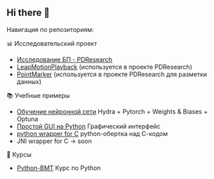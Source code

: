 ## Hi there 👋

<!--
**AnastasiaMoshkova/AnastasiaMoshkova** is a ✨ _special_ ✨ repository because its `README.md` (this file) appears on your GitHub profile.

Here are some ideas to get you started:

- 🔭 I’m currently working on ...
- 🌱 I’m currently learning ...
- 👯 I’m looking to collaborate on ...
- 🤔 I’m looking for help with ...
- 💬 Ask me about ...
- 📫 How to reach me: ...
- 😄 Pronouns: ...
- ⚡ Fun fact: ...
-->

Навигация по репозиториям:

📊 Исследовательский проект
- [Исследование БП - PDResearch](https://github.com/AnastasiaMoshkova/PDReserach)
- [LeapMotionPlayback](https://github.com/AnastasiaMoshkova/LeapMotionPlayback) (используется в проекте PDResearch)
- [PointMarker](https://github.com/AnastasiaMoshkova/PointMarker/tree/master) (используется в проекте PDResearch для разметки данных)
  
📚 Учебные примеры
- [Обучение нейронной сети](https://github.com/AnastasiaMoshkova/signalProcessing) Hydra + Pytorch + Weights & Biases + Optuna
- [Простой GUI на Python](https://github.com/AnastasiaMoshkova/microscope_application) Графический интерфейс
- [python wrapper for C](https://github.com/AnastasiaMoshkova/wrapper_python_under_C/tree/main) python-обертка над С-кодом
- JNI wrapper for C -> soon
  
📗 Курсы
- [Python-BMT](https://github.com/AnastasiaMoshkova/Python-BMT) Курс по Python
  
